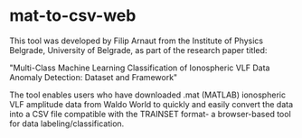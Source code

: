 # mat-to-csv-web
This tool was developed by Filip Arnaut from the Institute of Physics Belgrade, University of Belgrade, as part of the research paper titled:

"Multi-Class Machine Learning Classification of Ionospheric VLF Data Anomaly Detection: Dataset and Framework"

The tool enables users who have downloaded .mat (MATLAB) ionospheric VLF amplitude data from Waldo World to quickly and easily convert the data into a CSV file compatible with the TRAINSET format- a browser-based tool for data labeling/classification.
